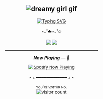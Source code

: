 <h2 align="center">
  <img src="https://media2.giphy.com/media/1hMJTkDXPTBiU/giphy.gif?cid=6c09b95238re20exqbzhghm01y4hnb4t8kscva97sf8moxme&ep=v1_internal_gif_by_id&rid=giphy.gif&ct=g" alt="dreamy girl gif"/>
</h2>

<p align="center">
  <a href="https://git.io/typing-svg">
    <img src="https://readme-typing-svg.herokuapp.com?font=Playwrite+AU+SA&duration=6000&pause=3200&color=808080&center=true&width=435&lines=why+you+don't+realize+my+feelings;ahh%2C+i+am+trapped+in+my+own+imagination...;can+i+get+out+of%2C+this+dream" alt="Typing SVG" />
  </a>
</p>

<p align="center">⋆｡˚☁️⋆｡˚✩</p>

<p align="center">
  <img src="https://img.shields.io/badge/Status-Dreaming-blueviolet?style=for-the-badge&logoColor=white" />
  <img src="https://img.shields.io/badge/Mood-Soft%20&%20Lost-pink?style=for-the-badge" />
</p>

<hr style="border: none; border-top: 1px dotted #ccc; width: 60%; margin: auto;">

<p align="center">
  <i><b>Now Playing</b> — 🎵</i>
</p>

<p align="center">
  <a href="https://github.com/kittinan/spotify-github-profile">
    <img src="https://spotify-github-profile.kittinanx.com/api/view?uid=bs982rouoma1pwihrpwyk6ekt&cover_image=true&theme=novatorem&show_offline=false&background_color=121212&interchange=false&bar_color=53b14f&bar_color_cover=true" alt="Spotify Now Playing" />
  </a>
</p>

<p align="center">⋆﹥━━━━━━━━━━━━﹤⋆</p>

<p align="center">
  <sub>ʏᴏᴜ'ʀᴇ ᴠɪsɪᴛᴏʀ ɴᴏ.</sub><br>
  <img src="https://profile-counter.glitch.me/purrsenninvfy/count.svg" alt="visitor count"/>
</p>
